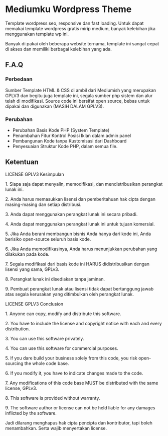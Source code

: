 <h1>Mediumku Wordpress Theme</h1>
<p>Template wordpress seo, responsive dan fast loading. Untuk dapat memakai template wordpress gratis mirip medium, banyak kelebihan jika menggunakan template wp ini.</p>

<p>Banyak di pakai oleh beberapa website ternama, template ini sangat cepat di akses dan memiliki berbagai kelebihan yang ada.</p>


<h2>F.A.Q</h2>
<h3>Perbedaan</h2>
<p>Sumber Template HTML &amp; CSS di ambil dari Mediumish yang merupakan GPLV3 dan begitu juga template ini, segala sumber php sistem dan alur telah di modifikasi. Source code ini bersifat open source, bebas untuk dipakai dan digunakan (MASIH DALAM GPLV3).</p>

<h3>Perubahan</h3>
<ul>
  <li>Perubahan Basis Kode PHP (System Template)</li>
  <li>Penambahan Fitur Kontrol Posisi Iklan dalam admin panel</li>
  <li>Pembangunan Kode tanpa Kustomisasi dari Dashboard</li>
  <li>Penyesuaian Struktur Kode PHP, dalam semua file.</li>
</ul>

<h2>Ketentuan</h2>
LICENSE GPLV3 Kesimpulan 
<p>1. Siapa saja dapat menyalin, memodifikasi, dan mendistribusikan perangkat lunak ini.</p>
<p>2. Anda harus memasukkan lisensi dan pemberitahuan hak cipta dengan masing-masing dan setiap distribusi.</p>
<p>3. Anda dapat menggunakan perangkat lunak ini secara pribadi.</p>
<p>4. Anda dapat menggunakan perangkat lunak ini untuk tujuan komersial.</p>
<p>5. Jika Anda berani membangun bisnis Anda hanya dari kode ini, Anda berisiko open-source seluruh basis kode.</p>
<p>6. Jika Anda memodifikasinya, Anda harus menunjukkan perubahan yang dilakukan pada kode.</p>
<p>7. Segala modifikasi dari basis kode ini HARUS didistribusikan dengan lisensi yang sama, GPLv3.</p>
<p>8. Perangkat lunak ini disediakan tanpa jaminan.</p>
<p>9. Pembuat perangkat lunak atau lisensi tidak dapat bertanggung jawab atas segala kerusakan yang ditimbulkan oleh perangkat lunak.</p>

LICENSE GPLV3 Conclusion
<p>1. Anyone can copy, modify and distribute this software.</p>
<p>2. You have to include the license and copyright notice with each and every distribution.</p>
<p>3. You can use this software privately.</p>
<p>4. You can use this software for commercial purposes.</p>
<p>5. If you dare build your business solely from this code, you risk open-sourcing the whole code base.</p>
<p>6. If you modify it, you have to indicate changes made to the code.</p>
<p>7. Any modifications of this code base MUST be distributed with the same license, GPLv3.</p>
<p>8. This software is provided without warranty.</p>
<p>9. The software author or license can not be held liable for any damages inflicted by the software.</p>

<p>Jadi dilarang menghapus hak cipta pencipta dan kontributor, tapi boleh menambahkan. Serta wajib menyertakan license.</p>
